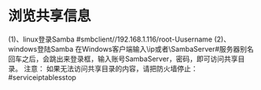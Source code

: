 # 浏览共享信息
(1)、linux登录Samba
#smbclient//192.168.1.116/root-Uusername
(2)、windows登陆Samba
在Windows客户端输入\\ip或者\\SambaServer#服务器别名
回车之后，会跳出来登录框，输入账号SambaServer，密码，即可访问共享目录。
注意：
如果无法访问共享目录的内容，请把防火墙停止：
#serviceiptablesstop
